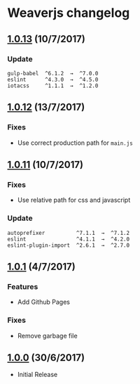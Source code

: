 # Weaverjs changelog

## [1.0.13](https://github.com/lecoueyl/weaverjs/compare/v1.0.12...1.0.13) (10/7/2017)

### Update

```
gulp-babel  ^6.1.2  →  ^7.0.0
eslint      ^4.3.0  →  ^4.5.0
iotacss     ^1.1.1  →  ^1.2.0
```

## [1.0.12](https://github.com/lecoueyl/weaverjs/compare/1.0.11...1.0.12) (13/7/2017)

### Fixes

- Use correct production path for `main.js`

## [1.0.11](https://github.com/lecoueyl/weaverjs/compare/v1.0.1...1.0.11) (10/7/2017)

### Fixes

- Use relative path for css and javascript

### Update

```
autoprefixer          ^7.1.1  →  ^7.1.2
eslint                ^4.1.1  →  ^4.2.0
eslint-plugin-import  ^2.6.1  →  ^2.7.0
```

## [1.0.1](https://github.com/lecoueyl/weaverjs/compare/v1.0.0...v1.0.1) (4/7/2017)

### Features

- Add Github Pages 

### Fixes

* Remove garbage file

## [1.0.0](https://github.com/lecoueyl/weaverjs/commit/da8bde476644b1de39f3c6ba798a29a57ca3c5f2) (30/6/2017)

- Initial Release

